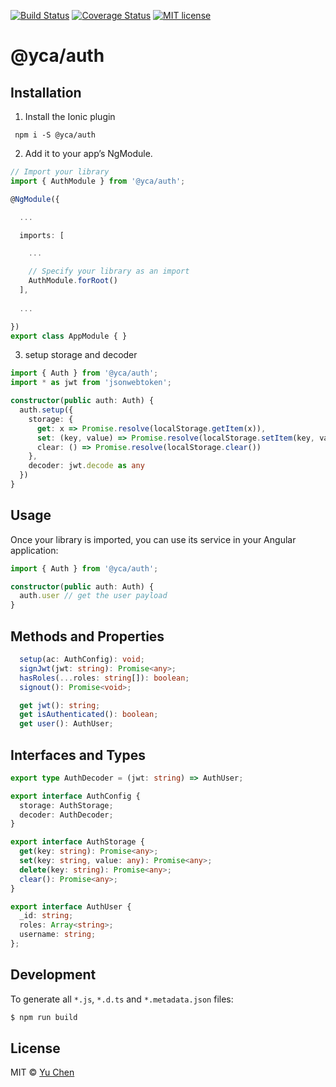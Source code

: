 [![Build Status](https://travis-ci.org/yc-angular/auth.svg?branch=master)](https://travis-ci.org/yc-angular/auth.svg?branch=master)
[![Coverage Status](https://coveralls.io/repos/github/yc-angular/auth/badge.svg?branch=master)](https://coveralls.io/github/yc-angular/auth?branch=master)
[![MIT license](http://img.shields.io/badge/license-MIT-brightgreen.svg)](http://opensource.org/licenses/MIT)

# @yca/auth

## Installation

1. Install the Ionic plugin
```
 npm i -S @yca/auth
```

2. Add it to your app’s NgModule.

```typescript
// Import your library
import { AuthModule } from '@yca/auth';

@NgModule({

  ...

  imports: [

    ...

    // Specify your library as an import
    AuthModule.forRoot()
  ],
  
  ...

})
export class AppModule { }
```

3. setup storage and decoder

```ts
import { Auth } from '@yca/auth';
import * as jwt from 'jsonwebtoken';

constructor(public auth: Auth) {
  auth.setup({
    storage: {
      get: x => Promise.resolve(localStorage.getItem(x)),
      set: (key, value) => Promise.resolve(localStorage.setItem(key, value)),
      clear: () => Promise.resolve(localStorage.clear())
    },
    decoder: jwt.decode as any
  })
}

```
## Usage
Once your library is imported, you can use its service in your Angular application:

```ts
import { Auth } from '@yca/auth';

constructor(public auth: Auth) {
  auth.user // get the user payload
}
```

## Methods and Properties
```ts
  setup(ac: AuthConfig): void;
  signJwt(jwt: string): Promise<any>;
  hasRoles(...roles: string[]): boolean;
  signout(): Promise<void>;

  get jwt(): string;
  get isAuthenticated(): boolean;
  get user(): AuthUser;
```

## Interfaces and Types
```ts
export type AuthDecoder = (jwt: string) => AuthUser;

export interface AuthConfig {
  storage: AuthStorage;
  decoder: AuthDecoder;
}

export interface AuthStorage {
  get(key: string): Promise<any>;
  set(key: string, value: any): Promise<any>;
  delete(key: string): Promise<any>;
  clear(): Promise<any>;
}

export interface AuthUser {
  _id: string;
  roles: Array<string>;
  username: string;
};
```

## Development

To generate all `*.js`, `*.d.ts` and `*.metadata.json` files:

```bash
$ npm run build
```

## License

MIT © [Yu Chen](mailto:yu.chen@live.ie)

